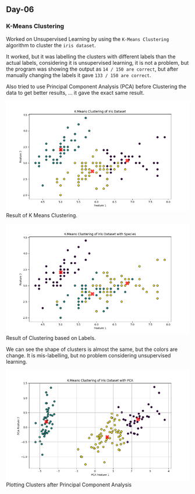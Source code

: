 ## Day-06

### K-Means Clustering

Worked on Unsupervised Learning by using the `K-Means Clustering` algorithm to cluster the `iris dataset`.

It worked, but it was labelling the clusters with different labels than the actual labels, considering it is unsupervised learning, it is not a problem, but the program was showing the output as `14 / 150 are correct`, but after manually changing the labels it gave `133 / 150 are correct`.

Also tried to use Principal Component Analysis (PCA) before Clustering the data to get better results, ... it gave the exact same result.

![Result of K Means Clustering](K-Means-Cluster-of-Iris-Dataset.png)
Result of K Means Clustering.

![Labelled Clusters](Labelled-Clustering-of-Iris-Dataset.png)
Result of Clustering based on Labels.

We can see the shape of clusters is almost the same, but the colors are change. It is mis-labelling, but no problem considering unsupervised learning.

![Plotting Clusters after PCA](PCA-Plotting.png)
Plotting Clusters after Principal Component Analysis